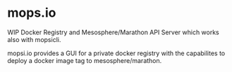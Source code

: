 mops.io
=======
WIP Docker Registry and Mesosphere/Marathon API Server which works also with mopsicli. 

mopsi.io provides a GUI for a private docker registry with the capabilites to deploy a docker image tag to mesosphere/marathon.



